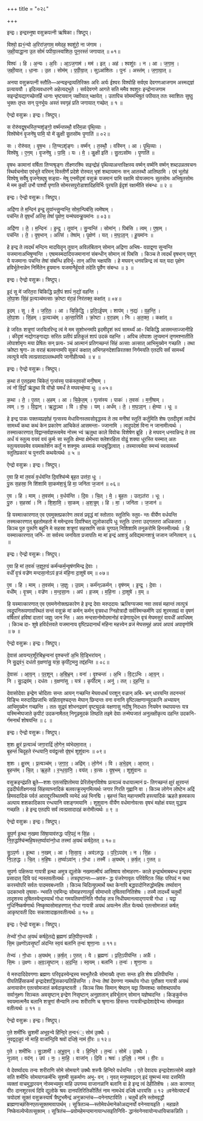 +++
title = "०२८"

+++


इन्द्रः। इन्द्रस्नुषा वसुक्रपत्नी ऋषिका। त्रिष्टुप्।

विश्वो॒ ह्य१॒॑न्यो अ॒रिरा॑ज॒गाम॒ ममेदह॒ श्वशु॑रो॒ ना ज॑गाम ।  
ज॒क्षी॒याद्धा॒ना उ॒त सोमं॑ पपीया॒त्स्वा॑शितः॒ पुन॒रस्तं॑ जगायात् ॥ ०१॥

विश्वः॑ । हि । अ॒न्यः । अ॒रिः । आ॒ऽज॒गाम॑ । मम॑ । इत् । अह॑ । श्वशु॑रः । न । आ । ज॒गा॒म॒ ।  
ज॒क्षी॒यात् । धा॒नाः । उ॒त । सोम॑म् । प॒पी॒या॒त् । सुऽआ॑शितः । पुनः॑ । अस्त॑म् । ज॒गा॒या॒त् ॥

अनया वसुक्रपत्नी स्तौति—अन्यइन्द्रव्यतिरिक्तः अरिः अर्यः ईश्वरः विश्वोहि सर्वएव देवगणआजगाम अस्मद्यज्ञं प्रत्याययौ । इदित्यवधारणे अहेत्यद्भुते । सर्वदेवगणे आगते सति ममैव श्वशुरः इन्द्रोनाजगाम सइन्द्रोयद्यागच्छेत्तर्हि धानाः भृष्टयवान् जक्षीयात् भक्षयेत् । उतापिच सोममभिषुतं पपीयात् ततः स्वाशितः सुष्ठु भुक्तः तृप्तः सन् पुनर्भूयः अस्तं स्वगृहं प्रति जगायात् गच्छेत् ॥ १ ॥

ऐन्द्रो वसुक्रः। इन्द्रः। त्रिष्टुप्।

स रोरु॑वद्वृष॒भस्ति॒ग्मशृ॑ङ्गो॒ वर्ष्म॑न्तस्थौ॒ वरि॑म॒न्ना पृ॑थि॒व्याः ।  
विश्वे॑ष्वेनं वृ॒जने॑षु पामि॒ यो मे॑ कु॒क्षी सु॒तसो॑मः पृ॒णाति॑ ॥ ०२॥

सः । रोरु॑वत् । वृ॒ष॒भः । ति॒ग्मऽशृ॑ङ्गः । वर्ष्म॑न् । त॒स्थौ॒ । वरि॑मन् । आ । पृ॒थि॒व्याः ।  
विश्वे॑षु । ए॒न॒म् । वृ॒जने॑षु । पा॒मि॒ । यः । मे॒ । कु॒क्षी इति॑ । सु॒तऽसो॑मः । पृ॒णाति॑ ॥

वृषभः कामानां वर्षिता तिग्मश्रृङ्गः तीक्ष्णरश्मिः सइन्द्रोहं पृथिव्याअन्तरिक्षस्य वर्ष्मन् वर्ष्मनि वर्ष्मन् शब्दउन्नतवचनः स्थिर्वचनोवा एवंभूते वरिमन् विस्तीर्णे प्रदेशे रोरुवत् भृशं शब्दायमानः सन् आतस्थौ आतिष्ठामि । एवं भूतोहं विश्वेषु सर्वेषु वृजनेफ़्द्षु सङ्ग्रा- मेषु एनमीदृशं वसुक्रं यजमानं पामि रक्षामि योयजमानः सुतसोमः अभिषुतसोमः मे मम कुक्षी उभौ पार्श्वौ पृणाति सोमरसपुरोडाशादिहविर्भिः पूरयति ईदृशं रक्षामीति संबन्धः ॥ २ ॥

इन्द्रः। ऐन्द्रो वसुक्रः। त्रिष्टुप्।

अद्रि॑णा ते म॒न्दिन॑ इन्द्र॒ तूया॑न्त्सु॒न्वन्ति॒ सोमा॒न्पिब॑सि॒ त्वमे॑षाम् ।  
पच॑न्ति ते वृष॒भाँ अत्सि॒ तेषां॑ पृ॒क्षेण॒ यन्म॑घवन्हू॒यमा॑नः ॥ ०३॥

अद्रि॑णा । ते॒ । म॒न्दिनः॑ । इ॒न्द्र॒ । तूया॑न् । सु॒न्वन्ति॑ । सोमा॑न् । पिब॑सि । त्वम् । ए॒षा॒म् ।  
पच॑न्ति । ते॒ । वृ॒ष॒भान् । अत्सि॑ । तेषा॑म् । पृ॒क्षेण॑ । यत् । म॒घ॒ऽव॒न् । हू॒यमा॑नः ॥

हे इन्द्र ते त्वदर्थं मन्दिनः मादयितॄन् तूयान् अविलंबितान् सोमान् अद्रिणा अभिष- वग्राद्व्णा सुन्वन्ति यजमानाअभिषुण्वन्ति । एषामस्मदादियजमानानां संबन्धीन् सोमान् त्वं पिबसि । किञ्च ते त्वदर्थं वृषभान् पशून् ये यजमानाः पचन्ति तेषां संबन्धि हविर्भू- तान् अत्सि भक्षयसि । हे मघवन् धनवन्निन्द्र त्वं यत् यदा पृक्षेण हविर्भूतेनान्नेन निर्मितेन हूयमानः यजमानैर्हूयसे तदेति पूर्वेण संबन्धः ॥ ३ ॥

इन्द्रः। ऐन्द्रो वसुक्रः। त्रिष्टुप्।

इ॒दं सु मे॑ जरित॒रा चि॑किद्धि प्रती॒पं शापं॑ न॒द्यो॑ वहन्ति ।  
लो॒पा॒शः सिं॒हं प्र॒त्यञ्च॑मत्साः क्रो॒ष्टा व॑रा॒हं निर॑तक्त॒ कक्षा॑त् ॥ ०४॥

इ॒दम् । सु । मे॒ । ज॒रि॒तः॒ । आ । चि॒कि॒द्धि॒ । प्र॒ति॒ऽई॒पम् । शाप॑म् । न॒द्यः॑ । व॒ह॒न्ति॒ ।  
लो॒पा॒शः । सिं॒हम् । प्र॒त्यञ्च॑म् । अ॒त्सा॒रिति॑ । क्रो॒ष्टा । व॒रा॒हम् । निः । अ॒त॒क्त॒ । कक्षा॑त् ॥

हे जरितः शत्रूणां जरयितरिन्द्र त्वं मे मम सुशोभनमपि इदमीदृशं रूपं सामर्थ्यं आ- चिकिद्धि आसमन्ताज्जानीहि । कीदृशं नद्योगङ्गाद्याः सरितः प्रतीपं प्रतिकूलं शापं उदकं वहन्ति । अपिच लोपाशः लुप्यमानं तृणमश्नातीति लोपाशोमृगः मया प्रेषितः सन् प्रत्य- ञ्चं आत्मानं प्रतिगच्छन्तं सिंहं अत्साः अत्सात् आभिमुख्येन गच्छति । तथा क्रोष्टा श्रृगा- लः वराहं बलवन्तमपि सूकरं कक्षात् अभिगहनदेशान्निरतक्त निर्गमयति एतदपि सर्वं सामर्थ्यं त्वत्पुत्रे मयि त्वत्प्रसादाल्लब्धमपि जानीहीत्यर्थः ॥ ४ ॥

इन्द्रः। ऐन्द्रो वसुक्रः। त्रिष्टुप्।

क॒था त॑ ए॒तद॒हमा चि॑केतं॒ गृत्स॑स्य॒ पाक॑स्त॒वसो॑ मनी॒षाम् ।  
त्वं नो॑ वि॒द्वाँ ऋ॑तु॒था वि वो॑चो॒ यमर्धं॑ ते मघवन्क्षे॒म्या धूः ॥ ०५॥

क॒था । ते॒ । ए॒तत् । अ॒हम् । आ । चि॒के॒त॒म् । गृत्स॑स्य । पाकः॑ । त॒वसः॑ । म॒नी॒षाम् ।  
त्वम् । नः॒ । वि॒द्वान् । ऋ॒तु॒ऽथा । वि । वो॒चः॒ । यम् । अर्ध॑म् । ते॒ । म॒घ॒ऽव॒न् । क्षे॒म्या । धूः ॥

हे इन्द्र पाकः पक्तव्यप्रज्ञोहं गृत्सस्य मेधाविनस्तवसोवृद्धस्य ते तव मनीषां स्तुतिं कर्तुमिति शेषः एतदीदृशं त्वदीयं सामर्थ्यं कथा कथं केन प्रकारेण आचिकेतं आसमन्ता- ज्जानामि । त्वदुपदेशं विना न जानामीत्यर्थः । तस्मात्कारणात् विद्वान्सर्वज्ञस्त्वमेव नोस्म भ्यं ऋतुथा काले विवोचः विशेषेण ब्रूहि । हे मघवन् धनवन्निन्द्र ते तव अर्धं यं स्तुत्य वयवं वयं कुर्मः सा स्तुतिः क्षेम्या क्षेमेभवा क्लेशरहिता वोढुं शक्या धूरस्ति यस्मात् अतः स्तुत्यवयवमेव वयमक्लेशॆन कर्तुं न शक्नुमः अस्माकं मन्दबुद्धित्वात् । तस्मात्त्वमेवा स्मभ्यं स्वसामर्थ्यं स्तुतिप्रकारं च पुनरपि कथयेत्यर्थः ॥ ५ ॥

ऐन्द्रो वसुक्रः। इन्द्रः। त्रिष्टुप्।

ए॒वा हि मां त॒वसं॑ व॒र्धय॑न्ति दि॒वश्चि॑न्मे बृह॒त उत्त॑रा॒ धूः ।  
पु॒रू स॒हस्रा॒ नि शि॑शामि सा॒कम॑श॒त्रुं हि मा॒ जनि॑ता ज॒जान॑ ॥ ०६॥

ए॒व । हि । माम् । त॒वस॑म् । व॒र्धय॑न्ति । दि॒वः । चि॒त् । मे॒ । बृ॒ह॒तः । उत्ऽत॑रा । धूः ।  
पु॒रु । स॒हस्रा॑ । नि । शि॒शा॒मि॒ । सा॒कम् । अ॒श॒त्रुम् । हि । मा॒ । जनि॑ता । ज॒जान॑ ॥

हि यस्मात्कारणात् एव एवमुक्तप्रकारेण तवसं प्रवृद्धं मां स्तोतारः स्तुतिभिः स्तुव- न्तः वीर्येण वर्धयन्ति तस्मत्कारणात् बृहतोमहतो मे ममेन्द्रस्य दिवश्चित् द्युलोकादपि धूः स्तुतिः उत्तरा उद्गततरा अधिकतरा । किञ्च पुरु पुरूणि बहूनि मे सहस्रा शत्रूणां सहस्राणि साकं युगपत् निशिशामि तनूकरोमि हिनस्मीत्यर्थः । हि यस्मात्कारणात् जनि- ता सर्वस्य जनयिता प्रजापतिः मा मां इन्द्रं अशत्रुं अविद्यमानशत्रुं जजान जनितवान् ॥ ६ ॥

इन्द्रः। ऐन्द्रो वसुक्रः। त्रिष्टुप्।

ए॒वा हि मां त॒वसं॑ ज॒ज्ञुरु॒ग्रं कर्म॑न्कर्म॒न्वृष॑णमिन्द्र दे॒वाः ।  
वधीं॑ वृ॒त्रं वज्रे॑ण मन्दसा॒नोऽप॑ व्र॒जं म॑हि॒ना दा॒शुषे॑ वम् ॥ ०७॥

ए॒व । हि । माम् । त॒वस॑म् । ज॒ज्ञुः । उ॒ग्रम् । कर्म॑न्ऽकर्मन् । वृष॑णम् । इ॒न्द्र॒ । दे॒वाः ।  
वधी॑म् । वृ॒त्रम् । वज्रे॑ण । म॒न्द॒सा॒नः । अप॑ । व्र॒जम् । म॒हि॒ना । दा॒शुषे॑ । व॒म् ॥

हि यस्मात्कारणात् एव एवमनेनोक्तप्रकारेण हे इन्द्र देवाः मरुददायः ऋत्विग्यजमा नवा तवसं महान्तं त्वत्पुत्रं त्वद्रूपनिरूपणावस्थितं सन्तं वसुक्रं मां कर्मन् कर्मन् वृत्रवधा ग्निहोत्रादौ सर्वस्मिन्कर्मणि उग्रं शूरमसह्यं वा वृषणं वर्षितारं हविषां दातारं जज्ञुः जान न्ति । अतः मन्दसानोमोदमानोहं वज्रेणायुधेन वृत्रं मेघमसुरं वावधीं अवधिषम् । किञ्च दा- शुषे हविर्दत्तवते यजमानाय वृष्टिप्रदानार्थं महिना महत्त्वेन व्रजं मेघसमूहं अपवं अपावं अपावृणोमि ॥ ७ ॥

ऐन्द्रो वसुक्रः। इन्द्रः। त्रिष्टुप्।

दे॒वास॑ आयन्पर॒शूँर॑बिभ्र॒न्वना॑ वृ॒श्चन्तो॑ अ॒भि वि॒ड्भिरा॑यन् ।  
नि सु॒द्र्वं१॒॑ दध॑तो व॒क्षणा॑सु॒ यत्रा॒ कृपी॑ट॒मनु॒ तद्द॑हन्ति ॥ ०८॥

दे॒वासः॑ । आ॒य॒न् । प॒र॒शून् । अ॒बि॒भ्र॒न् । वना॑ । वृ॒श्चन्तः॑ । अ॒भि । वि॒ट्ऽभिः । आ॒य॒न् ।  
नि । सु॒ऽद्र्व॑म् । दध॑तः । व॒क्षणा॑सु । यत्र॑ । कृपी॑टम् । अनु॑ । तत् । द॒ह॒न्ति॒ ॥

देवासोदेवाः इन्द्रेण चोदिताः सन्तः आयन् गच्छन्ति मेघवधार्थं परशून् वज्रान् अबि- भ्रन् धारयन्ति तदनन्तरं विङ्भिः मरुदादिप्रजाभिः सहितावृश्चद्न्तः मेघान् छिन्दन्तः वना वनानि वृष्टिलक्षणान्युदकानि अभ्यायन् आभिमुख्येन गच्छन्ति । ततः सुद्र्वं शोभनद्रवणं वृष्ट्युदकं वक्षणासु नदीषु निदधतः नियमेन स्थापयन्तः यत्र यस्मिन्मेघजाते कृपीटं उदकनामैतत् निगूढमुदकं तिष्ठति तइमे देवाः तन्मेघजातं अनुलक्षीकृत्य दहन्ति उदकनि- र्गमनार्थं शोषयन्ति ॥ ८ ॥

इन्द्रः। ऐन्द्रो वसुक्रः। त्रिष्टुप्।

श॒शः क्षु॒रं प्र॒त्यञ्चं॑ जगा॒राद्रिं॑ लो॒गेन॒ व्य॑भेदमा॒रात् ।  
बृ॒हन्तं॑ चिदृह॒ते र॑न्धयानि॒ वय॑द्व॒त्सो वृ॑ष॒भं शूशु॑वानः ॥ ०९॥

श॒शः । क्षु॒रम् । प्र॒त्यञ्च॑म् । ज॒गा॒र॒ । अद्रि॑म् । लो॒गेन॑ । वि । अ॒भे॒द॒म् । आ॒रात् ।  
बृ॒हन्त॑म् । चि॒त् । ऋ॒ह॒ते । र॒न्ध॒या॒नि॒ । वय॑त् । व॒त्सः । वृ॒ष॒भम् । शूशु॑वानः ॥

वसुक्रइन्द्रंप्रति ब्रूते—शशः एतत्संज्ञितोमया प्रेरितोमृगविशेषः प्रत्यञ्चं वधायात्मानं प्र- तिगच्छन्तं क्षुरं क्षुरवन्तं दृढदीर्घतीक्ष्णनखं सिंहव्याघ्नादिकं बलवत्क्रूरमृगमित्यर्थः जगार गिरति गृह्णानि वा । किञ्च लोगेन लोष्टेन अद्रिं हिमवदादिकं पर्वतं आराद्दूरस्थितमपि व्यभेदं अहं भिनद्मि । बृहन्तं चित् महान्तमपि हस्त्यादिकं ऋहते ह्रस्वकाय अल्पाय शशकादिकाय रन्धयानि वशङ्गमयानि । शूशुवानः वीर्येण वर्धमानोवत्सः वृषभं महोक्षं वयत् युद्धाय गच्छति । हे इन्द्र एतदपि सर्वं त्वत्प्रसादादहं करोमीत्यर्थः ॥ ९ ॥

ऐन्द्रो वसुक्रः। इन्द्रः। त्रिष्टुप्।

सु॒प॒र्ण इ॒त्था न॒खमा सि॑षा॒याव॑रुद्धः परि॒पदं॒ न सिं॒हः ।  
नि॒रु॒द्धश्चि॑न्महि॒षस्त॒र्ष्यावा॑न्गो॒धा तस्मा॑ अ॒यथं॑ कर्षदे॒तत् ॥ १०॥

सु॒ऽप॒र्णः । इ॒त्था । न॒खम् । आ । सि॒सा॒य॒ । अव॑ऽरुद्धः । प॒रि॒ऽपद॑म् । न । सिं॒हः ।  
नि॒ऽरु॒द्धः । चि॒त् । म॒हि॒षः । त॒र्ष्याऽवा॑न् । गो॒धा । तस्मै॑ । अ॒यथ॑म् । क॒र्ष॒त् । ए॒तत् ॥

सुपर्णः पक्षिरूपा गायत्री इत्था अमुत्र द्युलोके नखमात्मीयं आसिषाय सोमाहरण- काले इन्द्रार्थमाबबन्ध इन्द्रस्य प्रसादात् दिवि पदं न्यस्तवतीत्यर्थः । तत्रदृष्टान्तः—अवरु- द्धः पंजरेणावृतः परिवेष्टितः सिंहः परिपदं न यथा करस्योपरि सर्वतः पादमवबध्नाति । किञ्च चिदित्युपमार्थे यथा केनापि बद्धपादोनिरुद्धोमहिषः तर्ष्यावान् उदकाभावे तृषावा- न्भवति एवमिन्द्रः सोमाहरणात्पूर्वं सोमाभावे तृषितवानितिशेषः । तस्मै तादर्थ्ये चतुर्थी तादृशस्य तृषितस्येन्द्रस्यार्थं गोधा गमयतिवर्णानिति गौर्वाक् तत्र निधीयमानत्वाद्गायत्री गोधा । यद्वा गुधिर्निष्कर्षणार्थः निष्कृष्यसोमाहरणात् गोधा गायत्री अयथं अयत्नेन लील येत्यर्थः एतत्सोमजातं कर्षत् आकृष्टवती दिवः सकाशादाहृतवतीत्यर्थः ॥ १० ॥

इन्द्रः। ऐन्द्रो वसुक्रः। त्रिष्टुप्।

तेभ्यो॑ गो॒धा अ॒यथं॑ कर्षदे॒तद्ये ब्र॒ह्मणः॑ प्रति॒पीय॒न्त्यन्नैः॑ ।  
सि॒म उ॒क्ष्णो॑ऽवसृ॒ष्टाँ अ॑दन्ति स्व॒यं बला॑नि त॒न्वः॑ शृणा॒नाः ॥ ११॥

तेभ्यः॑ । गो॒धाः । अ॒यथ॑म् । क॒र्ष॒त् । ए॒तत् । ये । ब्र॒ह्मणः॑ । प्र॒ति॒ऽपीय॑न्ति । अन्नैः॑ ।  
सि॒मः । उ॒क्ष्णः । अ॒व॒ऽसृ॒ष्टान् । अ॒द॒न्ति॒ । स्व॒यम् । बला॑नि । त॒न्वः॑ । शृ॒णा॒नाः ॥

ये मरुदादिदेवगणाः ब्रह्मणः परिवृढस्येन्द्रस्य स्वभूतैरन्नैः सोमाख्यैः तृप्ताः सन्तः इति शेषः प्रतिपीयन्ति । पीयतिर्हिंसाकर्मा इन्द्रादेशाद्धिंसकान्प्रतिहिंसन्ति । तेभ्यः तेषां देवगणा नामर्थाय गोधाः पूर्वोक्ता गायत्री अयथं अनायासेन एतत्सोमजातं कर्षदाकृष्टवती । किञ्च सिमः सिमान् श्रेष्ठान् यद्वा सिमशब्दः सर्वशब्दपर्यायः सर्वानुक्ष्णः सिञ्चतः अवसृष्टान् इन्द्रेण निसृष्टान् अनुज्ञातान् हविर्भूतान् सोमान् यज्ञेष्वदन्ति । किङ्कुर्वन्तः स्वयमात्मनैव बलानि शत्रूणां सैन्यानि तन्वः शरीराणि च श्रृणानाः हिंसन्तः गायत्रीन्द्रादेशाद्देवेभ्यः सोममाहृत वतीत्यर्थः ॥ ११ ॥

ऐन्द्रो वसुक्रः। इन्द्रः। त्रिष्टुप्।

ए॒ते शमी॑भिः सु॒शमी॑ अभूव॒न्ये हि॑न्वि॒रे त॒न्व१॑ः॒ सोम॑ उ॒क्थैः ।  
नृ॒वद्वद॒न्नुप॑ नो माहि॒ वाजा॑न्दि॒वि श्रवो॑ दधिषे॒ नाम॑ वी॒रः ॥ १२॥

ए॒ते । शमी॑भिः । सु॒ऽशमी॑ । अ॒भू॒व॒न् । ये । हि॒न्वि॒रे । त॒न्वः॑ । सोमे॑ । उ॒क्थैः ।  
नृ॒ऽवत् । वद॑न् । उप॑ । नः॒ । मा॒हि॒ । वाजा॑न् । दि॒वि । श्रवः॑ । द॒धि॒षे॒ । नाम॑ । वी॒रः ॥

ये देवर्ष्यादयः तन्वः शरीराणि सोमे सोमयागे उक्थैः शस्त्रैः हिन्विरे वर्धयन्ति । एते देवादयः इन्द्रादेशात्सोमे आहृते सति शमीभिः सोमयागकर्मभिः सुशमी सुकर्माणः अभू- वन् । नृवत् मनुष्यवद्वदन् इदं युष्मभ्यं मया दत्तमिति व्यक्तां वाचमुद्धारयन् नोस्मभ्यमुप माहि उपगम्य वाजानन्नानि बलानि वा हे इन्द्र त्वं देहीतिशॆषः । अतः कारणात् वीरः दानशूरस्त्वं दिवि द्युलोके श्रवः दानपतिरितिकीर्तितं नाम नामधेयं दधिषे धारयसि ॥ १२ ॥वनेवेत्यष्टर्चं त्रयोदशं सूक्तं वसुक्रस्यार्षं त्रैष्टुभमैन्द्रं अनुक्रान्तंच—वनेनाष्टाविति । चतुर्थे हनि स्तोमवृद्धौ ब्राह्मणाच्छंसिनएतत्सूक्तमावापार्थम् । सूत्रितञ्च—स्तोमेवर्धमानेकोअद्यनर्यो वनेनवायइति । महाव्रते निष्केवल्येप्येतत्सूक्तम् । सूत्रितंच—प्रवोमहेमन्दमानायान्धसइतिनिवि- द्धानंवनेनवायोन्यधायिचाकन्निति ।